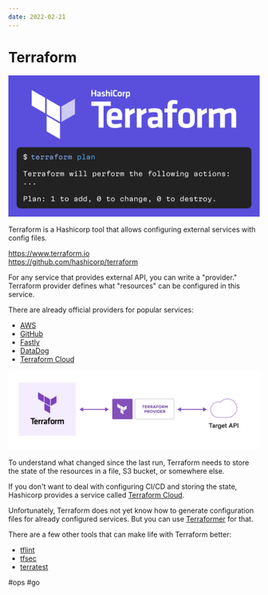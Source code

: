 ```yaml
---
date: 2022-02-21
---
```


# Terraform

![Terraform](terraform.png)

Terraform is a Hashicorp tool that allows configuring external services with config files.

https://www.terraform.io  
https://github.com/hashicorp/terraform

For any service that provides external API, you can write a "provider." Terraform provider defines what "resources" can be configured in this service.

There are already official providers for popular services:

- [AWS](https://registry.terraform.io/providers/hashicorp/aws/latest/docs)
- [GitHub](https://registry.terraform.io/providers/integrations/github/latest/docs/)
- [Fastly](https://registry.terraform.io/providers/fastly/fastly/latest/docs)
- [DataDog](https://registry.terraform.io/providers/DataDog/datadog/latest/docs)
- [Terraform Cloud](https://registry.terraform.io/providers/hashicorp/tfe/latest/docs)

![Terraform Provider](terraform-provider.png)

To understand what changed since the last run, Terraform needs to store the state of the resources in a file, S3 bucket, or somewhere else.

If you don't want to deal with configuring CI/CD and storing the state, Hashicorp provides a service called [Terraform Cloud](https://cloud.hashicorp.com/products/terraform).

Unfortunately, Terraform does not yet know how to generate configuration files for already configured services.
But you can use [Terraformer](https://github.com/GoogleCloudPlatform/terraformer) for that.

There are a few other tools that can make life with Terraform better:

- [tflint](https://github.com/terraform-linters/tflint)
- [tfsec](https://github.com/aquasecurity/tfsec)
- [terratest](https://github.com/gruntwork-io/terratest)

#ops #go
